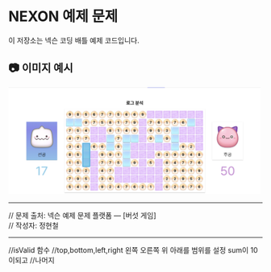 # NEXON 예제 문제

이 저장소는 넥슨 코딩 배틀 예제 코드입니다.

## 📷 이미지 예시

<img src="./NEXON.png" width="500">


---

// 문제 출처: 넥슨 예제 문제 플랫폼 — [버섯 게임]  
// 작성자: 정현철


---


//isValid 함수
//top,bottom,left,right 왼쪽 오른쪽 위 아래를 범위를 설정 sum이 10이되고
//나머지 